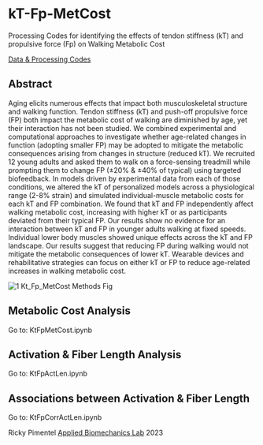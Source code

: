 # kT-Fp-MetCost
Processing Codes for identifying the effects of tendon stiffness (kT) and propulsive force (Fp) on Walking Metabolic Cost 

[Data & Processing Codes](https://simtk.org/projects/fpmetfixedspeed)

## Abstract
Aging elicits numerous effects that impact both musculoskeletal structure and walking function. Tendon stiffness (kT) and push-off propulsive force (FP) both impact the metabolic cost of walking are diminished by age, yet their interaction has not been studied. We combined experimental and computational approaches to investigate whether age-related changes in function (adopting smaller FP) may be adopted to mitigate the metabolic consequences arising from changes in structure (reduced kT). We recruited 12 young adults and asked them to walk on a force-sensing treadmill while prompting them to change FP (±20% & ±40% of typical) using targeted biofeedback. In models driven by experimental data from each of those conditions, we altered the kT of personalized models across a physiological range (2-8% strain) and simulated individual-muscle metabolic costs for each kT and FP combination. We found that kT and FP independently affect walking metabolic cost, increasing with higher kT or as participants deviated from their typical FP. Our results show no evidence for an interaction between kT and FP in younger adults walking at fixed speeds. Individual lower body muscles showed unique effects across the kT and FP landscape. Our results suggest that reducing FP during walking would not mitigate the metabolic consequences of lower kT. Wearable devices and rehabilitative strategies can focus on either kT or FP to reduce age-related increases in walking metabolic cost.

![1 Kt_Fp_MetCost Methods Fig](https://user-images.githubusercontent.com/44686559/221074514-83f14e68-f73c-4cb5-b4ef-3a3cd86983b5.png)

## Metabolic Cost Analysis
Go to: KtFpMetCost.ipynb

## Activation & Fiber Length Analysis
Go to: KtFpActLen.ipynb

## Associations between Activation & Fiber Length
Go to: KtFpCorrActLen.ipynb


Ricky Pimentel
[Applied Biomechanics Lab](https://abl.bme.unc.edu/)
2023
